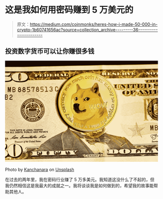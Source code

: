 # 这是我如何用密码赚到 5 万美元的

> 原文：<https://medium.com/coinmonks/heres-how-i-made-50-000-in-crypto-1b60741656ac?source=collection_archive---------36----------------------->

## 投资数字货币可以让你赚很多钱

![](img/c85948cd38b9ca2c1ac5072eb3b26f17.png)

Photo by [Kanchanara](https://unsplash.com/@kanchanara?utm_source=unsplash&utm_medium=referral&utm_content=creditCopyText) on [Unsplash](https://unsplash.com/s/photos/crypto?utm_source=unsplash&utm_medium=referral&utm_content=creditCopyText)

在过去的两年里，我在密码行业赚了 5 万多美元。我知道这没什么了不起的，但我仍然相信这是我最大的成就之一。我将谈谈我是如何做到的，希望我的故事能帮助其他人。